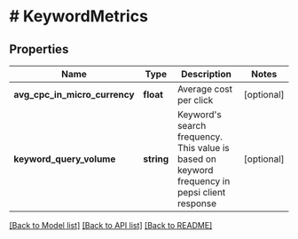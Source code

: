 # # KeywordMetrics

## Properties

Name | Type | Description | Notes
------------ | ------------- | ------------- | -------------
**avg_cpc_in_micro_currency** | **float** | Average cost per click | [optional]
**keyword_query_volume** | **string** | Keyword&#39;s search frequency. This value is based on keyword frequency in pepsi client response | [optional]

[[Back to Model list]](../../README.md#models) [[Back to API list]](../../README.md#endpoints) [[Back to README]](../../README.md)
